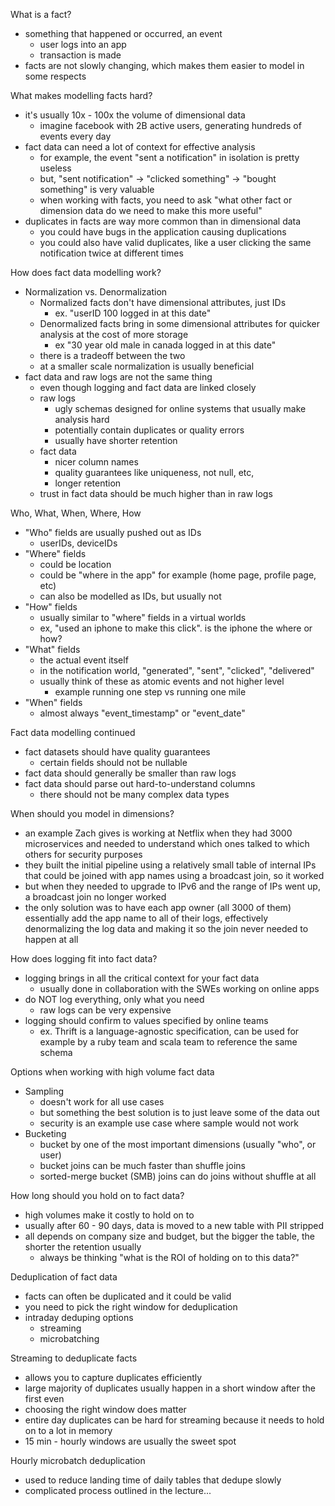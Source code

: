 What is a fact?
- something that happened or occurred, an event
	- user logs into an app
	- transaction is made
- facts are not slowly changing, which makes them easier to model in some respects

What makes modelling facts hard?
- it's usually 10x - 100x the volume of dimensional data
	- imagine facebook with 2B active users, generating hundreds of events every day
- fact data can need a lot of context for effective analysis
	- for example, the event "sent a notification" in isolation is pretty useless
	- but, "sent notification" -> "clicked something" -> "bought something" is very valuable
	- when working with facts, you need to ask "what other fact or dimension data do we need to make this more useful"
- duplicates in facts are way more common than in dimensional data
	- you could have bugs in the application causing duplications
	- you could also have valid duplicates, like a user clicking the same notification twice at different times

How does fact data modelling work?
- Normalization vs.  Denormalization
	- Normalized facts don't have dimensional attributes, just IDs
		- ex. "userID 100 logged in at this date"
	- Denormalized facts bring in some dimensional attributes for quicker analysis at the cost of more storage
		- ex "30 year old male in canada logged in at this date"
	- there is a tradeoff between the two
	- at a smaller scale normalization is usually beneficial
- fact data and raw logs are not the same thing
	- even though logging and fact data are linked closely
	- raw logs
		- ugly schemas designed for online systems that usually make analysis hard
		- potentially contain duplicates or quality errors
		- usually have shorter retention
	- fact data
		- nicer column names
		- quality guarantees like uniqueness, not null,  etc,
		- longer retention
	- trust in fact data should be much higher than in raw logs

Who, What, When, Where, How
- "Who" fields are usually pushed out as IDs
	- userIDs, deviceIDs
- "Where" fields
	- could be location
	- could be "where in the app" for example (home page, profile page, etc)
	- can also be modelled as IDs, but usually not
- "How" fields
	- usually similar to "where" fields in a virtual worlds
	- ex, "used an iphone to make this click". is the iphone the where or how?
- "What" fields
	- the actual event itself
	- in the notification world, "generated", "sent", "clicked", "delivered"
	- usually think of these as atomic events and not higher level
		- example running one step vs running one mile
- "When" fields
	- almost always "event_timestamp" or "event_date"

Fact data modelling continued
- fact datasets should have quality guarantees
	- certain fields should not be nullable
- fact data should generally be smaller than raw logs
- fact data should parse out hard-to-understand columns
	- there should not be many complex data types

When should you model in dimensions?
- an example Zach gives is working at Netflix when they had 3000 microservices and needed to understand which ones talked to which others for security purposes
- they built the initial pipeline using a relatively small table of internal IPs that could be joined with app names using a broadcast join, so it worked
- but when they needed to upgrade to IPv6 and the range of IPs went up, a broadcast join no longer worked
- the only solution was to have each app owner (all 3000 of them) essentially add the app name to all of their logs, effectively denormalizing the log data and making it so the join never needed to happen at all

How does logging fit into fact data?
- logging brings in all the critical context for your fact data
	- usually done in collaboration with the SWEs working on online apps
- do NOT log everything, only what you need
	- raw logs can be very expensive
- logging should confirm to values specified by online teams
	- ex. Thrift is a language-agnostic specification, can be used for example by a ruby team and scala team to reference the same schema

Options when working with high volume fact data
- Sampling
	- doesn't work for all use cases
	- but something the best solution is to just leave some of the data out
	- security is an example use case where sample would not work
- Bucketing
	- bucket by one of the most important dimensions (usually "who", or user)
	- bucket joins can be much faster than shuffle joins
	- sorted-merge bucket (SMB) joins can do joins without shuffle at all

How long should you hold on to fact data?
- high volumes make it costly to hold on to
- usually after 60 - 90 days, data is moved to a new table with PII stripped
- all depends on company size and budget, but the bigger the table, the shorter the retention usually
	- always be thinking "what is the ROI of holding on to this data?"

Deduplication of fact data
- facts can often be duplicated and it could be valid
- you need to pick the right window for deduplication
- intraday deduping options
	- streaming
	- microbatching

Streaming to deduplicate facts
- allows you to capture duplicates efficiently
- large majority of duplicates usually happen in a short window after the first even
- choosing the right window does matter
- entire day duplicates can be hard for streaming because it needs to hold on to a lot in memory
- 15 min - hourly windows are usually the sweet spot

Hourly microbatch deduplication
- used to reduce landing time of daily tables that dedupe slowly
- complicated process outlined in the lecture...
